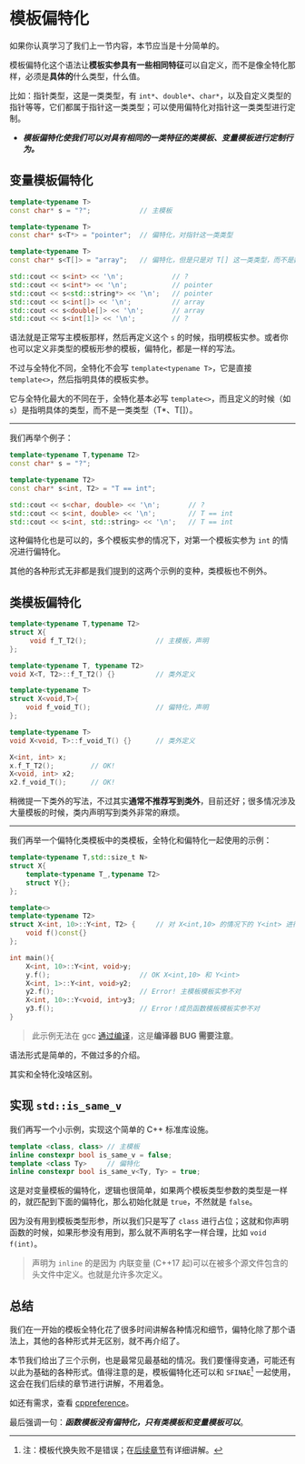 # 模板偏特化

如果你认真学习了我们上一节内容，本节应当是十分简单的。

模板偏特化这个语法让**模板实参具有一些相同特征**可以自定义，而不是像全特化那样，必须是**具体的**什么类型，什么值。

比如：指针类型，这是一类类型，有 `int*`、`double*`、`char*`，以及自定义类型的指针等等，它们都属于指针这一类类型；可以使用偏特化对指针这一类类型进行定制。

- ***模板偏特化使我们可以对具有相同的一类特征的类模板、变量模板进行定制行为。***

## 变量模板偏特化

```cpp
template<typename T>
const char* s = "?";            // 主模板

template<typename T>
const char* s<T*> = "pointer";  // 偏特化，对指针这一类类型

template<typename T>
const char* s<T[]> = "array";   // 偏特化，但是只是对 T[] 这一类类型，而不是数组类型，因为 int[] 和 int[N] 不是一个类型

std::cout << s<int> << '\n';            // ?
std::cout << s<int*> << '\n';           // pointer
std::cout << s<std::string*> << '\n';   // pointer
std::cout << s<int[]> << '\n';          // array
std::cout << s<double[]> << '\n';       // array
std::cout << s<int[1]> << '\n';         // ?
```

语法就是正常写主模板那样，然后再定义这个 `s` 的时候，指明模板实参。或者你也可以定义非类型的模板形参的模板，偏特化，都是一样的写法。

不过与全特化不同，全特化不会写 `template<typename T>`，它是直接 `template<>`，然后指明具体的模板实参。

它与全特化最大的不同在于，全特化基本必写 `template<>`，而且定义的时候（如 `s`）是指明具体的类型，而不是一类类型（T*、T[]）。

---

我们再举个例子：

```cpp
template<typename T,typename T2>
const char* s = "?";

template<typename T2>
const char* s<int, T2> = "T == int";

std::cout << s<char, double> << '\n';       // ?
std::cout << s<int, double> << '\n';        // T == int
std::cout << s<int, std::string> << '\n';   // T == int
```

这种偏特化也是可以的，多个模板实参的情况下，对第一个模板实参为 `int` 的情况进行偏特化。

其他的各种形式无非都是我们提到的这两个示例的变种，类模板也不例外。

## 类模板偏特化

```cpp
template<typename T,typename T2>
struct X{
     void f_T_T2();                 // 主模板，声明
};

template<typename T, typename T2>
void X<T, T2>::f_T_T2() {}          // 类外定义

template<typename T>
struct X<void,T>{
    void f_void_T();                // 偏特化，声明
};

template<typename T>
void X<void, T>::f_void_T() {}      // 类外定义

X<int, int> x;
x.f_T_T2();         // OK!
X<void, int> x2;
x2.f_void_T();      // OK!
```

稍微提一下类外的写法，不过其实**通常不推荐写到类外**，目前还好；很多情况涉及大量模板的时候，类内声明写到类外非常的麻烦。

---

我们再举一个偏特化类模板中的类模板，全特化和偏特化一起使用的示例：

```cpp
template<typename T,std::size_t N>
struct X{
    template<typename T_,typename T2>
    struct Y{};
};

template<>
template<typename T2>
struct X<int, 10>::Y<int, T2> {     // 对 X<int,10> 的情况下的 Y<int> 进行偏特化
    void f()const{}
};

int main(){
    X<int, 10>::Y<int, void>y;
    y.f();                      // OK X<int,10> 和 Y<int> 
    X<int, 1>::Y<int, void>y2;
    y2.f();                     // Error! 主模板模板实参不对
    X<int, 10>::Y<void, int>y3;
    y3.f();                     // Error！成员函数模板模板实参不对
}
```

> 此示例无法在 gcc [通过编译](https://godbolt.org/z/rvYhf9K6M)，这是**编译器 BUG 需要注意**。

语法形式是简单的，不做过多的介绍。

其实和全特化没啥区别。

## 实现 `std::is_same_v`

我们再写一个小示例，实现这个简单的 C++ 标准库设施。

```cpp
template <class, class> // 主模板
inline constexpr bool is_same_v = false; 
template <class Ty>     // 偏特化
inline constexpr bool is_same_v<Ty, Ty> = true;
```

这是对变量模板的偏特化，逻辑也很简单，如果两个模板类型参数的类型是一样的，就匹配到下面的偏特化，那么初始化就是 `true`，不然就是 `false`。

因为没有用到模板类型形参，所以我们只是写了 `class` 进行占位；这就和你声明函数的时候，如果形参没有用到，那么就不声明名字一样合理，比如 `void f(int)`。

> 声明为 `inline` 的是因为 内联变量 (C++17 起)可以在被多个源文件包含的头文件中定义。也就是允许多次定义。

## 总结

我们在一开始的模板全特化花了很多时间讲解各种情况和细节，偏特化除了那个语法上，其他的各种形式并无区别，就不再介绍了。

本节我们给出了三个示例，也是最常见最基础的情况。我们要懂得变通，可能还有以此为基础的各种形式。值得注意的是，模板偏特化还可以和 `SFINAE`[^1] 一起使用，这会在我们后续的章节进行讲解，不用着急。

如还有需求，查看 [cppreference](https://zh.cppreference.com/w/cpp/language/partial_specialization)。

最后强调一句：***函数模板没有偏特化，只有类模板和变量模板可以***。

[^1]:注：模板代换失败不是错误；在[后续章节](10了解与利用SFINAE.md)有详细讲解。
